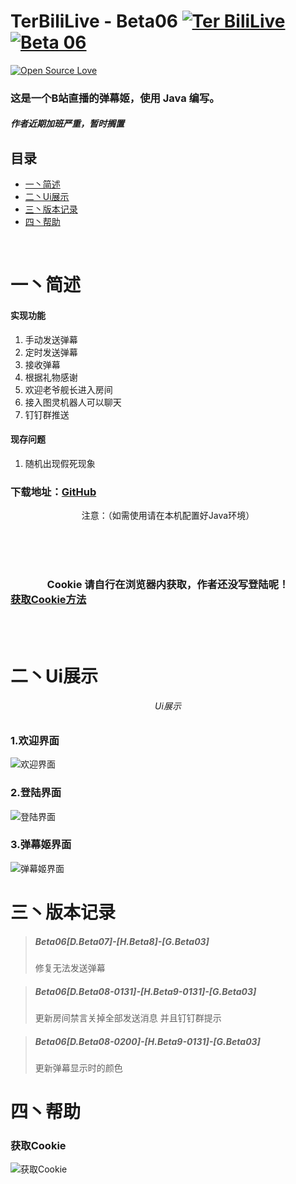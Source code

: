 # TerBiliLive - Beta06  [![Ter BiliLive](https://img.shields.io/badge/Ter-BiliLive-orange.svg)]() [![Beta 06](https://img.shields.io/badge/Beta-06-ff69b4.svg)]()

[![Open Source Love](https://badges.frapsoft.com/os/v2/open-source.svg?v=102)]()


### 这是一个B站直播的弹幕姬，使用 Java 编写。
##### 作者近期加班严重，暂时搁置


## 目录
* [一丶简述](#一丶简述)
* [二丶Ui展示](#二丶Ui展示)
* [三丶版本记录](#三丶版本记录)
* [四丶帮助](#四丶帮助)

<br>

# 一丶简述

#### 实现功能
1. 手动发送弹幕
2. 定时发送弹幕
3. 接收弹幕
4. 根据礼物感谢
5. 欢迎老爷舰长进入房间
6. 接入图灵机器人可以聊天
7. 钉钉群推送

#### 现存问题
1. 随机出现假死现象


### 下载地址：[GitHub](https://raw.githubusercontent.com/mxnter/TerBiliLive/master/out/artifacts/TerBiliLive_jar/TerBiliLive.jar)


<center>注意：（如需使用请在本机配置好Java环境）</center>

<br><br><br>

### <center>Cookie 请自行在浏览器内获取，作者还没写登陆呢！</center> [获取Cookie方法](#四丶帮助)

<br><br>
# 二丶Ui展示
###### <center>Ui展示</center>

### 1.欢迎界面
![欢迎界面](https://raw.githubusercontent.com/mxnter/TerBiliLive/master/MDImg/hi.png)

### 2.登陆界面
![登陆界面](https://raw.githubusercontent.com/mxnter/TerBiliLive/master/MDImg/dl.png)

### 3.弹幕姬界面
![弹幕姬界面](https://raw.githubusercontent.com/mxnter/TerBiliLive/master/MDImg/dmj.png)





# 三丶版本记录

>##### Beta06[D.Beta07]-[H.Beta8]-[G.Beta03]  
> 修复无法发送弹幕

>##### Beta06[D.Beta08-0131]-[H.Beta9-0131]-[G.Beta03]  
> 更新房间禁言关掉全部发送消息 并且钉钉群提示

>##### Beta06[D.Beta08-0200]-[H.Beta9-0131]-[G.Beta03]  
> 更新弹幕显示时的颜色


# 四丶帮助

### 获取Cookie
![获取Cookie](https://raw.githubusercontent.com/mxnter/TerBiliLive/master/MDImg/getcookie.png)